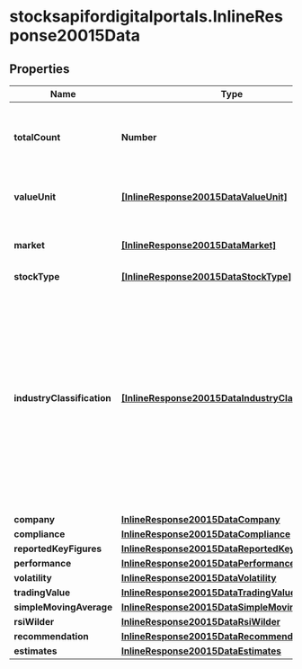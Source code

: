 # stocksapifordigitalportals.InlineResponse20015Data

## Properties

Name | Type | Description | Notes
------------ | ------------- | ------------- | -------------
**totalCount** | **Number** | Number of notations that satisfy the request parameters, hence have been used to retrieve the possible values and value ranges. | [optional] 
**valueUnit** | [**[InlineResponse20015DataValueUnit]**](InlineResponse20015DataValueUnit.md) | List of value unit identifiers. See endpoint &#x60;/basic/valueUnit/list&#x60; for possible values. | [optional] 
**market** | [**[InlineResponse20015DataMarket]**](InlineResponse20015DataMarket.md) | List of market identifiers. See endpoint &#x60;/basic/market/list&#x60; for possible values. | [optional] 
**stockType** | [**[InlineResponse20015DataStockType]**](InlineResponse20015DataStockType.md) | List of stock types. | [optional] 
**industryClassification** | [**[InlineResponse20015DataIndustryClassification]**](InlineResponse20015DataIndustryClassification.md) | Lists of categories of the industry classification. Here, an industry is a category from any level of category system FactSet Revere Business Industry Classification System (RBICS). Starting with the most coarse level (one), for each level of the category system, the list of categories of the stocks, matching the parameters, is returned. See endpoint &#x60;/category/listBySystem&#x60; with &#x60;id&#x3D;48&#x60; for possible values. | [optional] 
**company** | [**InlineResponse20015DataCompany**](InlineResponse20015DataCompany.md) |  | [optional] 
**compliance** | [**InlineResponse20015DataCompliance**](InlineResponse20015DataCompliance.md) |  | [optional] 
**reportedKeyFigures** | [**InlineResponse20015DataReportedKeyFigures**](InlineResponse20015DataReportedKeyFigures.md) |  | [optional] 
**performance** | [**InlineResponse20015DataPerformance**](InlineResponse20015DataPerformance.md) |  | [optional] 
**volatility** | [**InlineResponse20015DataVolatility**](InlineResponse20015DataVolatility.md) |  | [optional] 
**tradingValue** | [**InlineResponse20015DataTradingValue**](InlineResponse20015DataTradingValue.md) |  | [optional] 
**simpleMovingAverage** | [**InlineResponse20015DataSimpleMovingAverage**](InlineResponse20015DataSimpleMovingAverage.md) |  | [optional] 
**rsiWilder** | [**InlineResponse20015DataRsiWilder**](InlineResponse20015DataRsiWilder.md) |  | [optional] 
**recommendation** | [**InlineResponse20015DataRecommendation**](InlineResponse20015DataRecommendation.md) |  | [optional] 
**estimates** | [**InlineResponse20015DataEstimates**](InlineResponse20015DataEstimates.md) |  | [optional] 


